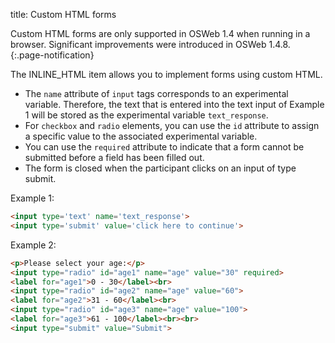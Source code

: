 title: Custom HTML forms

Custom HTML forms are only supported in OSWeb 1.4 when running in a browser. Significant improvements were introduced in OSWeb 1.4.8.
{:.page-notification}

The INLINE_HTML item allows you to implement forms using custom HTML.

- The `name` attribute of `input` tags corresponds to an experimental variable. Therefore, the text that is entered into the text input of Example 1 will be stored as the experimental variable `text_response`.
- For `checkbox` and `radio` elements, you can use the `id` attribute to assign a specific value to the associated experimental variable.
- You can use the `required` attribute to indicate that a form cannot be submitted before a field has been filled out.
- The form is closed when the participant clicks on an input of type submit.


Example 1:

```html
<input type='text' name='text_response'>
<input type='submit' value='click here to continue'>
```

Example 2:

```html
<p>Please select your age:</p>
<input type="radio" id="age1" name="age" value="30" required>
<label for="age1">0 - 30</label><br>
<input type="radio" id="age2" name="age" value="60">
<label for="age2">31 - 60</label><br>  
<input type="radio" id="age3" name="age" value="100">
<label for="age3">61 - 100</label><br><br>
<input type="submit" value="Submit">
```
